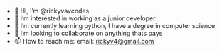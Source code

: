 - 👋 Hi, I’m @rickyvavcodes
- 👀 I’m interested in working as a junior developer  
- 🌱 I’m currently learning python, I have a degree in computer science
- 💞️ I’m looking to collaborate on anything thats pays 
- 📫 How to reach me: email: rickyv4@gmail.com

<!---
rickyvavcodes/rickyvavcodes is a ✨ special ✨ repository because its `README.md` (this file) appears on your GitHub profile.
You can click the Preview link to take a look at your changes.
--->
